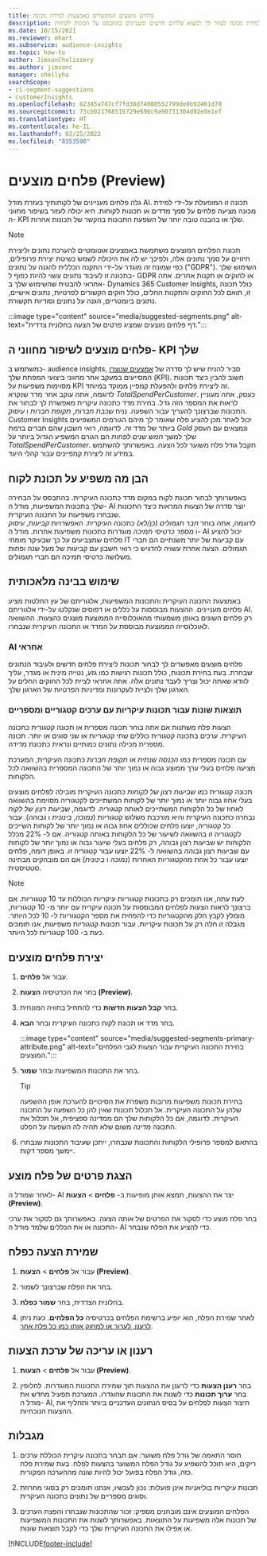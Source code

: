 ```yaml
---
title: פלחים מוצעים המופעלים באמצעות למידת מכונה
description: הנח ללמידת מכונה לעזור לך למצוא פלחים חדשים ומעניינים בהתבסס על תכונות לקוחות.
ms.date: 10/15/2021
ms.reviewer: mhart
ms.subservice: audience-insights
ms.topic: how-to
author: JimsonChalissery
ms.author: jimsonc
manager: shellyha
searchScope:
- ci-segment-suggestions
- customerInsights
ms.openlocfilehash: 82345a7d7cf7fd38d74080552799de0b92461d78
ms.sourcegitcommit: 73cb021760516729e696c9a90731304d92e0e1ef
ms.translationtype: HT
ms.contentlocale: he-IL
ms.lasthandoff: 02/25/2022
ms.locfileid: "8353590"
---
```

# <a name="suggested-segments-preview"></a>פלחים מוצעים (Preview)

גלה פלחים מעניינים של לקוחותיך בעזרת מודל AI. תכונה זו המופעלת על-ידי למידת מכונה מציעה פלחים על סמך מדדים או תכונות לקוחות. היא יכולה לעזור בשיפור מחווני ה- KPI שלך או בהבנה טובה יותר של השפעת התכונות בהקשר של תכונות אחרות. 

> [!NOTE]
> תכונת הפלחים המוצעים משתמשת באמצעים אוטומטיים להערכת נתונים וליצירת חיזויים על סמך נתונים אלה, ולפיכך יש לה את היכולת לשמש כשיטת יצירת פרופילים, כפי שמונח זה מוגדר על-ידי התקנה הכללית להגנה על נתונים ("GDPR"). השימוש שלך בתכונה זו לעיבוד נתונים עשוי להיות כפוף ל- GDPR או לחוקים או תקנות אחרים. אתה אחראי להבטיח שהשימוש שלך ב- Dynamics 365 Customer Insights, כולל תכונה זו, תואם לכל החוקים והתקנות החלים, כולל חוקים הקשורים לפרטיות, נתונים אישיים, נתונים ביומטריים, הגנה על נתונים וסודיות תקשורת.

:::image type="content" source="media/suggested-segments.png" alt-text="דף פלחים מוצעים שמציג פרטים של הצעה בחלונית צדדית.":::

## <a name="suggested-segments-to-improve-your-kpis"></a>פלחים מוצעים לשיפור מחווני ה- KPI שלך

כמשתמש ב- audience insights, סביר להניח שיש לך סדרה של [אמצעים שנוצרו](measures.md) המסייעים במעקב אחר מחווני ביצועי המפתח שלך (KPI). חשוב להבין כיצד תכונות מסוימות משפיעות על KPI זה ליצירת פלחים ולהפעלת קמפיין ממוקד במיוחד.   
לדוגמה, אתה עוקב אחר מדד שנקרא *TotalSpendPerCustomer*. כעסק, אתה מעוניין לראות את המספר הזה גדל. בחירת מדד כתכונה עיקרית מאפשרת לך לבחור את התכונות שברצונך להעריך עבור השפעה. נניח *שכבת חברות*, *תקופת חברות* ו *עיסוק*. Customer Insights יכול לאחר מכן להציע פלח שאומר לך מיהם הגורמים המשפיעים ביותר של מדד זה. לדוגמה, *רואי חשבון* שהם חברים ברמת *Gold* ונמצאים עם העסק שלך למשך *חמש שנים לפחות* הם הגורם המשפיע הגדול ביותר על *TotalSpendPerCustomer*. תקבל גודל פלח משוער לכל הצעה. באפשרותך להשתמש במידע זה ליצירת קמפיינים עבור קהלי היעד.

## <a name="understand-what-influences-a-customer-attribute"></a>הבן מה משפיע על תכונת לקוח

באפשרותך לבחור תכונת לקוח במקום מדד כתכונה העיקרית. בהתבסס על הבחירה שלך בתכונות המשפיעות, מודל ה- AI יוצר סדרה של הצעות המראות כיצד התכונות שנבחרו משפיעות על התכונה העיקרית.   
לדוגמה, אתה בוחר *חבר תגמולים (כן/לא)* כתכונה העיקרית. האפשרויות *קביעות*, *עיסוק* ו *מספר כרטיסי תמיכה* מוגדרות כתכונות משפיעות אחרות. מודל ה- AI יכול להציע פלחים שמצביעים על כך שבעיקר מומחי IT עם קביעות של יותר משנתיים הם חברי תגמולים. הצעה אחרת עשויה להדגיש כי רואי חשבון עם קביעות של מעל שנה ופחות משלושה כרטיסי תמיכה הם חברי תגמולים. 

## <a name="artificial-intelligence-usage"></a>שימוש בבינה מלאכותית

באמצעות התכונה העיקרית והתכונות המשפיעות, אלגוריתם של עץ החלטות מציע פלחים מעניינים. ההצעות מבוססות על כללים או דפוסים שנקלטו על-ידי אלגוריתם AI. רק פלחים השונים באופן משמעותי מהאוכלוסייה הממוצעת מוצגים כהצעות. ההשוואה לאוכלוסייה הממוצעת מבוססת על המדד או התכונה העיקרית שנבחרו.

### <a name="responsible-ai"></a>AI אחראי

פלחים מוצעים מאפשרים לך לבחור תכונות ליצירת פלחים חדשים ולעיבוד הנתונים שבחרת. בעת בחירת תכונות, כולל תכונות רגישות כמו גזע, נטייה מינית או מגדר, עליך לוודא שאתה יכול וצריך לעבד נתונים אלה. אתה אחראי לציית לכל החוקים החלים על הארגון שלך ולציית לעקרונות ומדיניות הפרטיות של הארגון שלך.

### <a name="different-results-for-primary-attributes-with-categorical-and-numeric-values"></a>תוצאות שונות עבור תכונות עיקריות עם ערכים קטגוריים ומספריים

הצעות פלח משתנות אם אתה בוחר תכונה מספרית או תכונה קטגורית כתכונה העיקרית. ערכים בתכונה קטגורית כוללים שתי קטגוריות או שני סוגים או יותר. תכונה מספרית מכילה נתונים כמותיים ונראית כתכונת מדידה.

עם תכונה מספרית כמו *הכנסה שנתית* או *תקופת חברות* כתכונה העיקרית, המערכת מציעה פלחים בעלי ערך ממוצע גבוה או נמוך יותר של התכונה המספרית בהשוואה לכל הלקוחות.

תכונה קטגורית כמו *שביעות רצון של לקוחות* כתכונה העיקרית מובילה לפלחים מוצעים בעלי אחוז גבוה יותר או נמוך יותר של לקוחות המשתייכים לקטגוריה מסוימת בהשוואה לאחוז של כל הלקוחות המשתייכים לאותה קטגוריה. לדוגמה, *שביעות רצון של לקוח* נבחרה כתכונה העיקרית והיא מורכבת משלוש קטגוריות (*נמוכה*, *בינונית* ו *גבוהה*). עבור כל קטגוריה, יוצעו פלחים שכוללים אחוז גבוה או נמוך יותר של לקוחות השייכים לקטגוריה זו בהשוואה לשיעור של כל הלקוחות באותה קטגוריה. אם ל- 22% מכלל הלקוחות יש שביעות רצון *גבוהה*, רק פלחים בעלי שיעור גבוה או נמוך יותר של לקוחות עם שביעות רצון *גבוהה* בהשוואה ל- 22% יוצעו עבור קטגוריה זו. באופן דומה, פלחים יוצעו עבור כל אחת מהקטגוריות האחרות (*נמוכה* ו *בינונית*) אם הם מובהקים מבחינה סטטיסטית.

> [!NOTE]
> לעת עתה, אנו תומכים רק בתכונות קטגוריות עיקריות הכוללות עד 10 קטגוריות. אם ברצונך לראות הצעות לפלחים המבוססות על תכונה עיקרית עם יותר מ- 10 קטגוריות, מומלץ לקבץ חלק מהקטגוריות כדי להפחית את מספר הקטגוריות ל- 10 לכל היותר. מגבלה זו חלה רק על תכונות עיקריות. עבור תכונות קטגוריות משפיעות, אנו תומכים כעת ב- 100 קטגוריות לכל היותר.

## <a name="generate-suggested-segments"></a>יצירת פלחים מוצעים

1. עבור אל **פלחים**.

1. בחר את הכרטיסיה **הצעות (Preview)**.

1. בחר **קבל הצעות חדשות** כדי להתחיל בחוויה המונחית.

1. בחר מדד או תכונת לקוח כתכונה העיקרית ובחר **הבא**.

   :::image type="content" source="media/suggested-segments-primary-attribute.png" alt-text="בחירת התכונה העיקרית עבור הצעות לגבי הפלחים המוצעים.":::

1. בחר את התכונות המשפיעות ובחר **שמור**.
   
   > [!TIP]
   > בחירת תכונות משפיעות מרובות משפרת את הסיכויים להערכת אופן ההשפעה שלהן על התכונה העיקרית. אל תכלול תכונות שאין להן כל השפעה על התכונה העיקרית. לדוגמה, אם כל הלקוחות שלך הם ממדינה ספציפית, אל תכלול את התכונה *מדינה* משום שלא תהיה לה השפעה על הפלט.

1. בהתאם למספר פרופילי הלקוחות והתכונות שנבחרו, ייתכן שעיבוד התכונות שנבחרו יימשך מספר דקות. 

## <a name="view-details-of-a-suggested-segment"></a>הצגת פרטים של פלח מוצע

לאחר שמודל ה- AI יצר את ההצעות, תמצא אותן מופיעות ב- **פלחים** > **הצעות (Preview)**.
 
בחר פלח מוצע כדי לסקור את הפרטים של אותה הצעה. באפשרותך גם לסקור את ערכי התכונה או את הכללים שלמד מודל ה- AI כדי להציע את הפלח שנבחר.

## <a name="save-a-suggestion-as-a-segment"></a>שמירת הצעה כפלח

1. עבור אל **פלחים** > **הצעות (Preview)**.

1. בחר את הפלח שברצונך לשמור. 

1. בחלונית הצדדית, בחר **שמור כפלח**. 

1. לאחר שמירת הפלח, הוא יופיע ברשימת הפלחים בכרטיסיה **כל הפלחים**. כעת ניתן [לרענן, לערוך או למחוק אותו כמו כל פלח אחר](segments.md).

## <a name="refresh-or-edit-a-set-of-suggestions"></a>רענון או עריכה של ערכת הצעות

1. עבור אל **פלחים** > **הצעות (Preview)**.

1. בחר **רענן הצעות** כדי לרענן את ההצעות תוך שמירת התכונות המוגדרות. לחלופין בחר **ערוך תכונות** כדי לשנות את התכונות שהוגדרו. המערכת תפעיל מחדש את מודל ה- AI, תיצור הצעות לפלחים על בסיס הנתונים העדכניים ביותר ותחליף את ההצעות הנוכחיות.

## <a name="limitations"></a>מגבלות

1. חוסר התאמה של גודל פלח משוער: אם תבחר בתכונה עיקרית הכוללת ערכים ריקים, היא תוכל להשפיע על גודל הפלח המשוער בהצעות לפלח. בעת שמירת פלח כזה, גודל הפלח בפועל יכול להיות שונה מההערכה המקורית.
 
2. תכונות עיקריות בוליאניות אינן פועלות: נכון לעכשיו, אנחנו תומכים רק בסוגי מחרוזת וסוגים מספריים של נתונים כתכונה העיקרית.

3. הפלחים המוצעים אינם מובחנים מספיק: זכור שהתכונות שנבחרו והפצת הערכים של תכונות אלה משפיעות על התוצאות. באפשרותך לשנות את התכונות המשפיעות או אפילו את התכונה העיקרית שלך כדי לקבל תוצאות שונות.



[!INCLUDE[footer-include](../includes/footer-banner.md)]